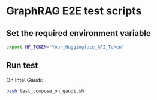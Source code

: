 # GraphRAG E2E test scripts

## Set the required environment variable

```bash
export HF_TOKEN="Your_Huggingface_API_Token"
```

## Run test

On Intel Gaudi:

```bash
bash test_compose_on_gaudi.sh
```
